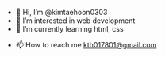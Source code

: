 - 👋 Hi, I’m @kimtaehoon0303
- 👀 I’m interested in web development
- 🌱 I’m currently learning html, css
<!--- - 💞️ I’m looking to collaborate on --->
- 📫 How to reach me kth017801@gmail.com

<!---
kimtaehoon0303/kimtaehoon0303 is a ✨ special ✨ repository because its `README.md` (this file) appears on your GitHub profile.
You can click the Preview link to take a look at your changes.
--->
